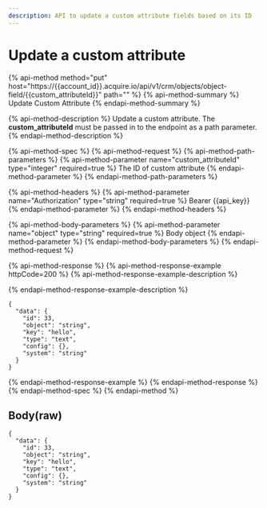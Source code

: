 ```yaml
---
description: API to update a custom attribute fields based on its ID
---
```


# Update a custom attribute

{% api-method method="put" host="https://{{account\_id}}.acquire.io/api/v1/crm/objects/object-field/{{custom\_attributeId}}" path="" %}
{% api-method-summary %}
Update Custom Attribute
{% endapi-method-summary %}

{% api-method-description %}
Update a custom attribute. The **custom\_attributeId** must be passed in to the endpoint as a path parameter.
{% endapi-method-description %}

{% api-method-spec %}
{% api-method-request %}
{% api-method-path-parameters %}
{% api-method-parameter name="custom\_attributeId" type="integer" required=true %}
The ID of custom attribute
{% endapi-method-parameter %}
{% endapi-method-path-parameters %}

{% api-method-headers %}
{% api-method-parameter name="Authorization" type="string" required=true %}
Bearer {{api\_key}}
{% endapi-method-parameter %}
{% endapi-method-headers %}

{% api-method-body-parameters %}
{% api-method-parameter name="object" type="string" required=true %}
Body object
{% endapi-method-parameter %}
{% endapi-method-body-parameters %}
{% endapi-method-request %}

{% api-method-response %}
{% api-method-response-example httpCode=200 %}
{% api-method-response-example-description %}

{% endapi-method-response-example-description %}

```
{
  "data": {
    "id": 33,
    "object": "string",
    "key": "hello",
    "type": "text",
    "config": {},
    "system": "string"
  }
}
```
{% endapi-method-response-example %}
{% endapi-method-response %}
{% endapi-method-spec %}
{% endapi-method %}

## Body\(raw\)

```text
{
  "data": {
    "id": 33,
    "object": "string",
    "key": "hello",
    "type": "text",
    "config": {},
    "system": "string"
  }
}
```

